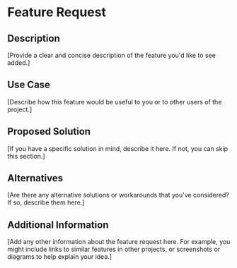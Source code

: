 # Feature Request

## Description

[Provide a clear and concise description of the feature you'd like to see added.]

## Use Case

[Describe how this feature would be useful to you or to other users of the project.]

## Proposed Solution

[If you have a specific solution in mind, describe it here. If not, you can skip this section.]

## Alternatives

[Are there any alternative solutions or workarounds that you've considered? If so, describe them here.]

## Additional Information

[Add any other information about the feature request here. For example, you might include links to similar features in other projects, or screenshots or diagrams to help explain your idea.]
